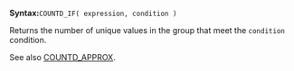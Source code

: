 **Syntax:**`COUNTD_IF( expression, condition )`

Returns the number of unique values in the group that meet the `condition` condition.

 See also [COUNTD_APPROX](../COUNTD_APPROX/short-description.md).